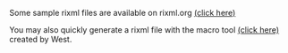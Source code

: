 Some sample rixml files are available on rixml.org [(click here)](https://www.rixml.org/standards/research-standard/89-rixml/main-menu/standards/104-examples)

You may also quickly generate a rixml file with the macro tool [(click here)](/Rixml/Samples/RiXML_Generator.xlsm) created by West.
